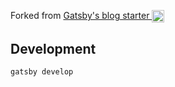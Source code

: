 <p>
  Forked from 
  <a href="https://github.com/gatsbyjs/gatsby-starter-blog">
    Gatsby's blog starter <img alt="Gatsby" src="https://www.gatsbyjs.org/monogram.svg" width="20" style="vertical-align: middle;" />
  </a>
</p>

## Development

```
gatsby develop
```
